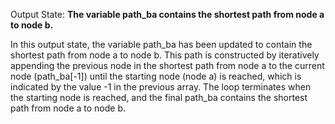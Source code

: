 Output State: **The variable path_ba contains the shortest path from node a to node b.**

In this output state, the variable path_ba has been updated to contain the shortest path from node a to node b. This path is constructed by iteratively appending the previous node in the shortest path from node a to the current node (path_ba[-1]) until the starting node (node a) is reached, which is indicated by the value -1 in the previous array. The loop terminates when the starting node is reached, and the final path_ba contains the shortest path from node a to node b.